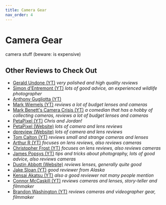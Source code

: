 ```yaml
---
title: Camera Gear
nav_order: 4
---
```

# Camera Gear

camera stuff (beware: is expensive)

## Other Reviews to Check Out

- [Gerald Undone (YT)](https://www.youtube.com/channel/UC09qASY4ixFS-KXIH6Nw0rg) *very polished and high quality reviews*
- [Simon d'Entremont (YT)](https://www.youtube.com/channel/UCH6acC9jnug-mI4vdGvuDbA) *lots of good advice, an experienced wildlife photographer*
- [Anthony Gugliotta (YT)](https://www.youtube.com/channel/UCzi1cAY62PslI1b-4KGVxoQ) 
- [Mark Wiemels (YT)](https://www.youtube.com/channel/UCGuIM34mGnfTDjfd9vwPtAQ) *reviews a lot of budget lenses and cameras*
- [Mark Benett's Camera Crisis (YT)](https://www.youtube.com/channel/UCV_Y7XgnjahESbnRe078Ybg) *a comedian that has a hobby of collecting cameras, reviews a lot of budget lenses and cameras*
- [PetaPixel (YT)](https://www.youtube.com/channel/UCoJP9pYqZjiJOlR4UWdPhow) *Chris and Jordan!*
- [PetaPixel (Website)](https://petapixel.com) *lots of camera and lens reviews*
- [dpreview (Website)](https://www.dpreview.com/) *lots of camera and lens reviews*
- [Tom Calton (YT)](https://www.youtube.com/channel/UCLSRffnNNqWn6juq5PsBRIA) *reviews small and strange cameras and lenses*
- [Arthur R (YT)](https://www.youtube.com/channel/UCWXztCpoBStGFqDSy7sgBDw) *focuses on lens reviews, also reviews cameras*
- [Christopher Frost (YT)](https://www.youtube.com/channel/UCxoyIXANauK4cEfy0Wc09IA) *focuses on lens reviews, also reviews cameras*
- [James Popsys (YT)](https://www.youtube.com/channel/UC6WYZrzBuNQnz_2F4EqjhDQ) *tips and tricks about photography, lots of good advice, also reviews cameras*
- [Dustin Abbott (Website)](https://dustinabbott.net/category/photography-reviews/) *reviews lenses, generally quite good*
- [Jake Sloan (YT)](https://www.youtube.com/channel/UC-U0quP8-RF1pvyCessLg0g) *good reviewer from Alaska*
- [Kensai Akatsu (YT)](https://www.youtube.com/channel/UCeXqhtrQwvFnHdYKQuL192w) *also a good reviewer not many people mention*
- [Connor McCaskill (YT)](https://www.youtube.com/channel/UCXgp79DhuEmQy25AsY2nKQA) *reviews cameras and lenses, story-teller and filmmaker*
- [Brandon Washington (YT)](https://yt3.ggpht.com/4cGlmGVCZF28tYYe63M0iu3yyONqWVEfj7KMUH8Cz8u_TDPW4ePwFqF0NDjRY3MbhMriik-ysw=s176-c-k-c0x00ffffff-no-rj-mo) *reviews cameras and videographer gear, filmmaker*
